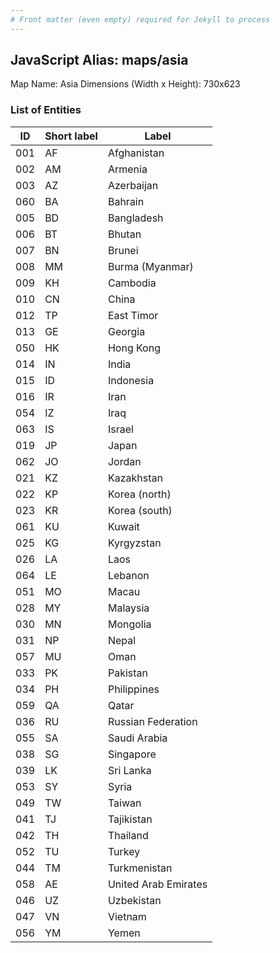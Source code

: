 ```yaml
---
# Front matter (even empty) required for Jekyll to process
---
```


## JavaScript Alias: maps/asia

Map Name: Asia
Dimensions (Width x Height): 730x623

### List of Entities

| ID  | Short label | Label                |
| --- | ----------- | -------------------- |
| 001 | AF          | Afghanistan          |
| 002 | AM          | Armenia              |
| 003 | AZ          | Azerbaijan           |
| 060 | BA          | Bahrain              |
| 005 | BD          | Bangladesh           |
| 006 | BT          | Bhutan               |
| 007 | BN          | Brunei               |
| 008 | MM          | Burma (Myanmar)      |
| 009 | KH          | Cambodia             |
| 010 | CN          | China                |
| 012 | TP          | East Timor           |
| 013 | GE          | Georgia              |
| 050 | HK          | Hong Kong            |
| 014 | IN          | India                |
| 015 | ID          | Indonesia            |
| 016 | IR          | Iran                 |
| 054 | IZ          | Iraq                 |
| 063 | IS          | Israel               |
| 019 | JP          | Japan                |
| 062 | JO          | Jordan               |
| 021 | KZ          | Kazakhstan           |
| 022 | KP          | Korea (north)        |
| 023 | KR          | Korea (south)        |
| 061 | KU          | Kuwait               |
| 025 | KG          | Kyrgyzstan           |
| 026 | LA          | Laos                 |
| 064 | LE          | Lebanon              |
| 051 | MO          | Macau                |
| 028 | MY          | Malaysia             |
| 030 | MN          | Mongolia             |
| 031 | NP          | Nepal                |
| 057 | MU          | Oman                 |
| 033 | PK          | Pakistan             |
| 034 | PH          | Philippines          |
| 059 | QA          | Qatar                |
| 036 | RU          | Russian Federation   |
| 055 | SA          | Saudi Arabia         |
| 038 | SG          | Singapore            |
| 039 | LK          | Sri Lanka            |
| 053 | SY          | Syria                |
| 049 | TW          | Taiwan               |
| 041 | TJ          | Tajikistan           |
| 042 | TH          | Thailand             |
| 052 | TU          | Turkey               |
| 044 | TM          | Turkmenistan         |
| 058 | AE          | United Arab Emirates |
| 046 | UZ          | Uzbekistan           |
| 047 | VN          | Vietnam              |
| 056 | YM          | Yemen                |
